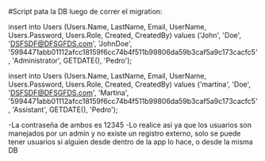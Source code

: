 #Script pata la DB luego de correr el migration:

insert into Users (Users.Name, LastName, Email, UserName, Users.Password, Users.Role, Created, CreatedBy) values ('John', 'Doe', 'DSFSDF@DFSGFDS.com', 'JohnDoe', '5994471abb01112afcc18159f6cc74b4f511b99806da59b3caf5a9c173cacfc5', 'Administrator', GETDATE(), 'Pedro');

insert into Users (Users.Name, LastName, Email, UserName, Users.Password, Users.Role, Created, CreatedBy) values ('martina', 'Doe', 'DSFSDF@DFSGFDS.com', 'Martina', '5994471abb01112afcc18159f6cc74b4f511b99806da59b3caf5a9c173cacfc5', 'Assistant', GETDATE(), 'Pedro');

-La contraseña de ambos es 12345
-Lo realice asi ya que los usuarios son manejados por un admin y no existe un registro externo, solo se puede tener usuarios si alguien desde dentro de la app lo hace, o desde la misma DB
